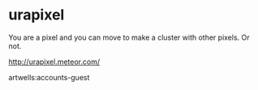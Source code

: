 urapixel
========

You are a pixel and you can move to make a cluster with other pixels. Or not.

http://urapixel.meteor.com/


artwells:accounts-guest
